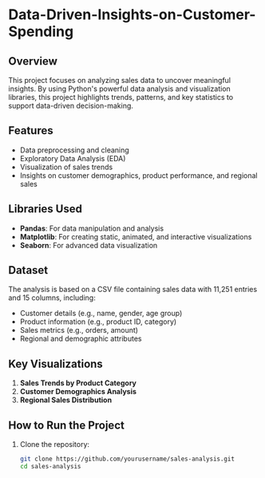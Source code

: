 # Data-Driven-Insights-on-Customer-Spending

## Overview
This project focuses on analyzing sales data to uncover meaningful insights. By using Python's powerful data analysis and visualization libraries, this project highlights trends, patterns, and key statistics to support data-driven decision-making.

## Features
- Data preprocessing and cleaning
- Exploratory Data Analysis (EDA)
- Visualization of sales trends
- Insights on customer demographics, product performance, and regional sales

## Libraries Used
- **Pandas**: For data manipulation and analysis
- **Matplotlib**: For creating static, animated, and interactive visualizations
- **Seaborn**: For advanced data visualization

## Dataset
The analysis is based on a CSV file containing sales data with 11,251 entries and 15 columns, including:
- Customer details (e.g., name, gender, age group)
- Product information (e.g., product ID, category)
- Sales metrics (e.g., orders, amount)
- Regional and demographic attributes

## Key Visualizations
1. **Sales Trends by Product Category**
2. **Customer Demographics Analysis**
3. **Regional Sales Distribution**

## How to Run the Project
1. Clone the repository:
   ```bash
   git clone https://github.com/yourusername/sales-analysis.git
   cd sales-analysis
